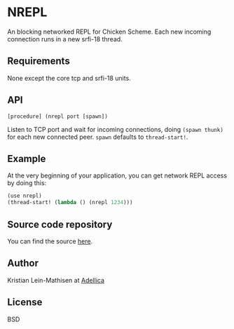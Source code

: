# NREPL

An blocking networked REPL for Chicken Scheme. Each new incoming
connection runs in a new srfi-18 thread.

## Requirements

None except the core tcp and srfi-18 units.

## API

    [procedure] (nrepl port [spawn])

Listen to TCP port <port> and wait for incoming connections, doing
`(spawn thunk)` for each new connected peer. `spawn` defaults to `thread-start!`.

## Example

At the very beginning of your application, you can get network REPL
access by doing this:

```scheme
(use nrepl)
(thread-start! (lambda () (nrepl 1234)))
```

## Source code repository

You can find the source [here](https://github.com/Adellica/chicken-nrepl).

## Author

Kristian Lein-Mathisen at [Adellica](https://github.com/Adellica/)

## License

BSD
